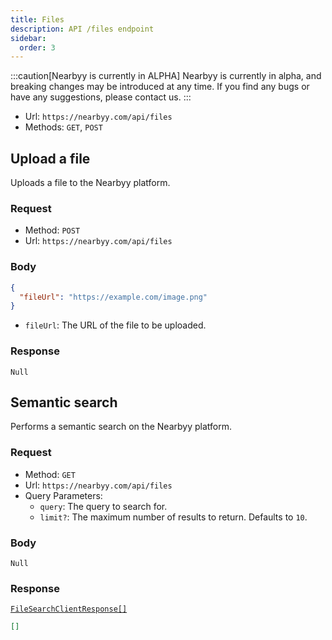 ```yaml
---
title: Files
description: API /files endpoint
sidebar:
  order: 3
---
```


:::caution[Nearbyy is currently in ALPHA]
Nearbyy is currently in alpha, and breaking changes may be introduced at any time. If you find any bugs or have any suggestions, please contact us.
:::

- Url: `https://nearbyy.com/api/files`
- Methods: `GET`, `POST`

## Upload a file

Uploads a file to the Nearbyy platform.

### Request

- Method: `POST`
- Url: `https://nearbyy.com/api/files`

### Body

```json title="Request Body"
{
  "fileUrl": "https://example.com/image.png"
}
```

- `fileUrl`: The URL of the file to be uploaded.

### Response

`Null`

## Semantic search

Performs a semantic search on the Nearbyy platform.

### Request

- Method: `GET`
- Url: `https://nearbyy.com/api/files`
- Query Parameters:
  - `query`: The query to search for.
  - `limit?`: The maximum number of results to return. Defaults to `10`.

### Body

`Null`

### Response

[`FileSearchClientResponse[]`](../typescript-sdk/file-search-client-response)

```json title="Response Body"
[]
```

